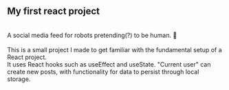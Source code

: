My first react project
-
<br>
A social media feed for robots pretending(?) to be human. 🤖
<br><br>
This is a small project I made to get familiar with the fundamental setup of a React project.<br>
It uses React hooks such as useEffect and useState. 
"Current user" can create new posts, with functionality for data to persist through local storage.
